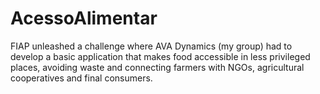 # AcessoAlimentar

FIAP unleashed a challenge where AVA Dynamics (my group) had to develop a basic application that makes food accessible in less privileged places, avoiding waste and connecting farmers with NGOs, agricultural cooperatives and final consumers.
